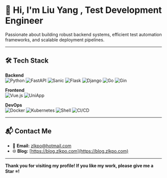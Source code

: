 # 👋 Hi, I'm  **Liu Yang , Test Development Engineer**

Passionate about building robust backend systems, efficient test automation frameworks, and scalable deployment pipelines.

---

## 🛠️ **Tech Stack**

**Backend**  
![Python](https://img.shields.io/badge/Python-3776AB?style=flat&logo=python&logoColor=white)  ![FastAPI](https://img.shields.io/badge/FastAPI-009688?style=flat&logo=fastapi&logoColor=white)  ![Sanic](https://img.shields.io/badge/Sanic-005571?style=flat&logo=python&logoColor=white)  ![Flask](https://img.shields.io/badge/Flask-000000?style=flat&logo=flask&logoColor=white)  ![Django](https://img.shields.io/badge/Django-092E20?style=flat&logo=django&logoColor=white) ![Go](https://img.shields.io/badge/Go-00ADD8?style=flat&logo=go&logoColor=white)  ![Gin](https://img.shields.io/badge/Gin-00C8A6?style=flat&logo=go&logoColor=white)

**Frontend**  
![Vue.js](https://img.shields.io/badge/Vue.js-4FC08D?style=flat&logo=vue.js&logoColor=white)  ![UniApp](https://img.shields.io/badge/UniApp-4FC08D?style=flat&logo=vue.js&logoColor=white)

**DevOps**  
![Docker](https://img.shields.io/badge/Docker-2496ED?style=flat&logo=docker&logoColor=white)  ![Kubernetes](https://img.shields.io/badge/Kubernetes-326CE5?style=flat&logo=kubernetes&logoColor=white)  ![Shell](https://img.shields.io/badge/Shell-4EAA25?style=flat&logo=gnu-bash&logoColor=white)  ![CI/CD](https://img.shields.io/badge/CI/CD-000000?style=flat&logo=githubactions&logoColor=white)

---

## 📬 **Contact Me**

- 📧 **Email:** zlkpo@hotmail.com
- 🌐 **Blog:** [https://blog.zlkpo.com](https://blog.zlkpo.com)  

---
**Thank you for visiting my profile! If you like my work, please give me a Star ⭐️!**

